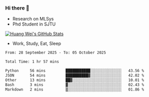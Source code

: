 ### Hi there 👋
- Research on MLSys
- Phd Student in SJTU
  
[![Huang Wei's GitHub Stats](https://github-readme-stats.vercel.app/api?username=huangwei021230&theme=tokyonight)](https://github.com/anuraghazra/github-readme-stats)

- Work, Study, Eat, Sleep


<!--START_SECTION:waka-->

```txt
From: 28 September 2025 - To: 05 October 2025

Total Time: 1 hr 57 mins

Python     56 mins         ███████████░░░░░░░░░░░░░░   43.56 %
JSON       54 mins         ██████████▓░░░░░░░░░░░░░░   42.02 %
Other      13 mins         ██▓░░░░░░░░░░░░░░░░░░░░░░   10.01 %
Bash       3 mins          ▓░░░░░░░░░░░░░░░░░░░░░░░░   02.43 %
Markdown   2 mins          ▒░░░░░░░░░░░░░░░░░░░░░░░░   01.86 %
```

<!--END_SECTION:waka-->
